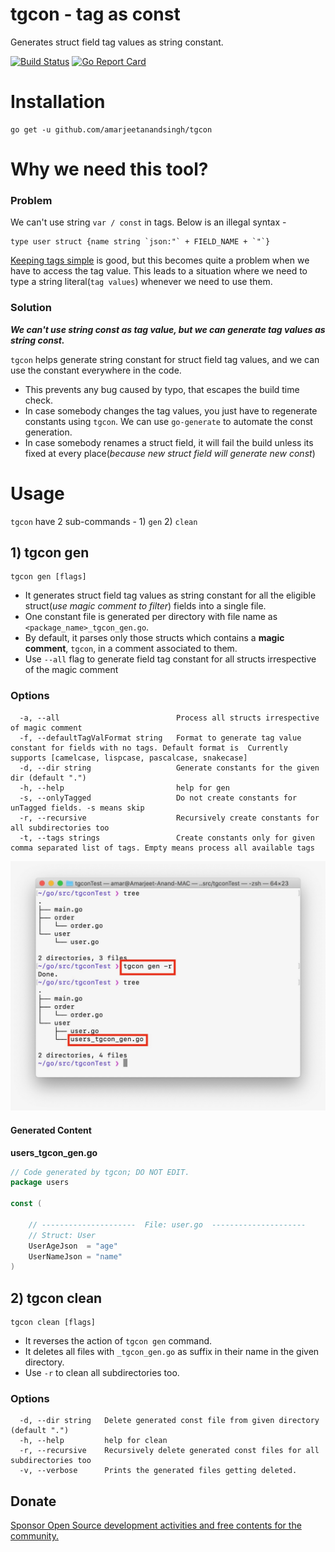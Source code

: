 # tgcon - tag as const
Generates struct field tag values as string constant.

[![Build Status](https://travis-ci.org/amarjeetanandsingh/tgcon.svg?branch=master "Travis CI status")](https://travis-ci.org/github/amarjeetanandsingh/tgcon)
[![Go Report Card](https://goreportcard.com/badge/github.com/amarjeetanandsingh/tgcon)](https://goreportcard.com/report/github.com/amarjeetanandsingh/tgcon)

# Installation
```shell script
go get -u github.com/amarjeetanandsingh/tgcon
```


# Why we need this tool?
### Problem
We can't use string `var / const` in tags. Below is an illegal syntax -
```golang
type user struct {name string `json:"` + FIELD_NAME + `"`}
```
[Keeping tags simple](https://github.com/golang/go/issues/4740#issuecomment-66074233) is good, but this becomes quite a problem when we have to access the tag value.
This leads to a situation where we need to type a string literal(`tag values`) whenever we need to use them. 


### Solution
_**We can't use string const as tag value, but we can generate tag values as string const.**_


`tgcon` helps generate string constant for struct field tag values, and we can use the constant everywhere in the code. 
- This prevents any bug caused by typo, that escapes the build time check.
- In case somebody changes the tag values, you just have to regenerate constants using `tgcon`. We can use `go-generate` to automate the const generation.
- In case somebody renames a struct field, it will fail the build unless its fixed at every place(_because new struct field will generate new const_)

# Usage
`tgcon` have 2 sub-commands - 1) `gen` 2) `clean`

## 1) tgcon gen
```
tgcon gen [flags]
```

- It generates struct field tag values as string constant for all the eligible struct(_use magic comment to filter_) fields into a single file. 
- One constant file is generated per directory with file name as `<package_name>_tgcon_gen.go`.
- By default, it parses only those structs which contains a **magic comment**, `tgcon`, in a comment associated to them.
- Use `--all` flag to generate field tag constant for all structs irrespective of the magic comment



### Options

```
  -a, --all                          Process all structs irrespective of magic comment
  -f, --defaultTagValFormat string   Format to generate tag value constant for fields with no tags. Default format is  Currently supports [camelcase, lispcase, pascalcase, snakecase]
  -d, --dir string                   Generate constants for the given dir (default ".")
  -h, --help                         help for gen
  -s, --onlyTagged                   Do not create constants for unTagged fields. -s means skip
  -r, --recursive                    Recursively create constants for all subdirectories too
  -t, --tags strings                 Create constants only for given comma separated list of tags. Empty means process all available tags
```
![alt text](image/gen.jpeg)

#### Generated Content

**users_tgcon_gen.go**

```go
// Code generated by tgcon; DO NOT EDIT.
package users

const (

	// ---------------------  File: user.go  ---------------------
	// Struct: User
	UserAgeJson  = "age"
	UserNameJson = "name"
)
```
## 2) tgcon clean
```
tgcon clean [flags]
```

- It reverses the action of `tgcon gen` command.
- It deletes all files with `_tgcon_gen.go` as suffix in their name in the given directory.
- Use `-r` to clean all subdirectories too.



### Options
```
  -d, --dir string   Delete generated const file from given directory (default ".")
  -h, --help         help for clean
  -r, --recursive    Recursively delete generated const files for all subdirectories too
  -v, --verbose      Prints the generated files getting deleted.
```

[comment]: <> (# Your feedback matters, Create a google forms)



## Donate
[Sponsor Open Source development activities and free contents for the community.](https://amarjeet.in)
